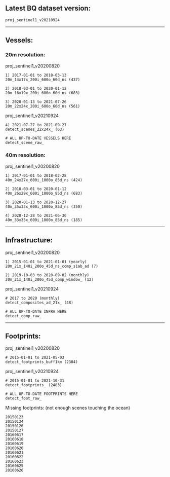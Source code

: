 ## Latest BQ dataset version: 

    proj_sentinel1_v20210924

---

## Vessels:

### 20m resolution:

proj_sentinel1_v20200820

    1) 2017-01-01 to 2018-03-13
    20m_14x17x_200i_600o_60d_ns (437)

    2) 2018-03-01 to 2020-01-12
    20m_16x19x_200i_600o_60d_ns (683)

    3) 2020-01-13 to 2021-07-26
    20m_22x24x_200i_600o_60d_ns (561)

proj_sentinel1_v20210924

    4) 2021-07-27 to 2021-09-27
    detect_scenes_22x24x_ (63)

    # ALL UP-TO-DATE VESSELS HERE
    detect_scene_raw_

### 40m resolution:

proj_sentinel1_v20200820

    1) 2017-01-01 to 2018-02-28
    40m_24x27x_600i_1000o_85d_ns (424)

    2) 2018-03-01 to 2020-01-12
    40m_26x29x_600i_1000o_85d_ns (683)

    3) 2020-01-13 to 2020-12-27
    40m_35x33x_600i_1000o_85d_ns (350)

    4) 2020-12-28 to 2021-06-30
    40m_33x35x_600i_1000o_85d_ns (185)

---

## Infrastructure:

proj_sentinel1_v20200820

    1) 2015-01-01 to 2021-01-01 (yearly)
    20m_21x_140i_200o_45d_ns_comp_s1ab_ad (7)

    2) 2019-10-03 to 2020-09-02 (monthly)
    20m_21x_140i_200o_45d_comp_window_ (12)

proj_sentinel1_v20210924

    # 2017 to 2020 (monthly)
    detect_composites_ad_21x_ (48)

    # ALL UP-TO-DATE INFRA HERE
    detect_comp_raw_

---

## Footprints:

proj_sentinel1_v20200820

    # 2015-01-01 to 2021-05-03
    detect_footprints_buff1km (2304)

proj_sentinel1_v20210924

    # 2015-01-01 to 2021-10-31
    detect_footprints_ (2483)

    # ALL UP-TO-DATE FOOTPRINTS HERE
    detect_foot_raw_

Missing footprints:
(not enough scenes touching the ocean)

    20150123
    20150124
    20150126
    20150127
    20160617
    20160618
    20160619
    20160620
    20160621
    20160622
    20160623
    20160625
    20160626

